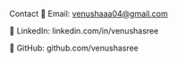Contact
📧 Email: venushaaa04@gmail.com

🔗 LinkedIn: linkedin.com/in/venushasree

🐙 GitHub: github.com/venushasree
